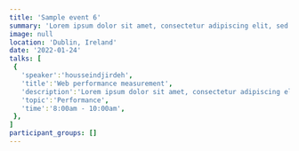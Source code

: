 ```yaml
---
title: 'Sample event 6'
summary: 'Lorem ipsum dolor sit amet, consectetur adipiscing elit, sed do eiusmod tempor incididunt ut labore et dolore magna aliqua.'
image: null
location: 'Dublin, Ireland'
date: '2022-01-24'
talks: [
 {
   'speaker':'housseindjirdeh',
   'title':'Web performance measurement',
   'description':'Lorem ipsum dolor sit amet, consectetur adipiscing elit, sed do eiusmod tempor incididunt ut labore et dolore magna aliqua',
   'topic':'Performance',
   'time':'8:00am - 10:00am',
 },
]
participant_groups: []
---
```

